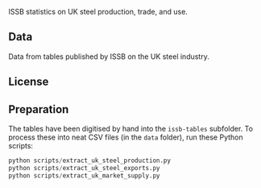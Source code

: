 ISSB statistics on UK steel production, trade, and use.

## Data

Data from tables published by ISSB on the UK steel industry.

## License


## Preparation

The tables have been digitised by hand into the `issb-tables` subfolder. To
process these into neat CSV files (in the `data` folder), run these Python
scripts:

```python
python scripts/extract_uk_steel_production.py
python scripts/extract_uk_steel_exports.py
python scripts/extract_uk_market_supply.py
```
